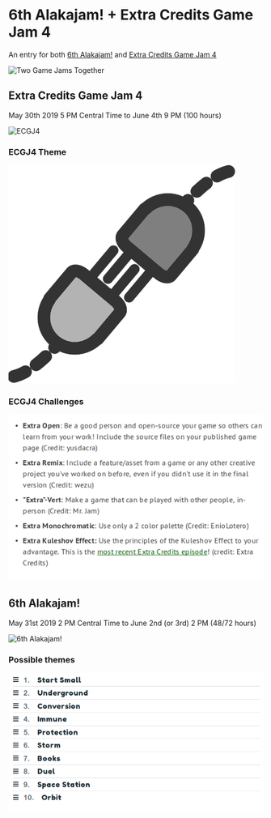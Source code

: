 # 6th Alakajam! + Extra Credits Game Jam 4
An entry for both [6th Alakajam!](https://alakajam.com/6th-alakajam/announcements) and [Extra Credits Game Jam 4](https://itch.io/jam/extra-credits-game-jam-4)

![Two Game Jams Together](https://i.imgur.com/EzFgM2G.png)

## Extra Credits Game Jam 4
May 30th 2019 5 PM Central Time to June 4th 9 PM (100 hours)

![ECGJ4](https://i.imgur.com/JiLZqQF.png?1)

### ECGJ4 Theme

![CONNECT](https://github.com/Raccoon-JS/Alakajam-plus-Extra-Credits/blob/master/connection.png)

### ECGJ4 Challenges

![challenges](https://github.com/Raccoon-JS/Alakajam-plus-Extra-Credits/blob/master/ec-challenges.png)

## 6th Alakajam!
May 31st 2019 2 PM Central Time to June 2nd (or 3rd) 2 PM (48/72 hours)

![6th Alakajam!](https://i.imgur.com/0SPtSQA.png?1)

### Possible themes

![possible themes](https://github.com/Raccoon-JS/Alakajam-plus-Extra-Credits/blob/master/shortlist_alakajam_themes.png)
